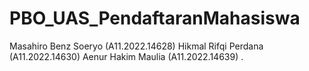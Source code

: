 # PBO_UAS_PendaftaranMahasiswa
Masahiro Benz Soeryo (A11.2022.14628)
Hikmal Rifqi Perdana (A11.2022.14630)
Aenur Hakim Maulia (A11.2022.14639)
.
